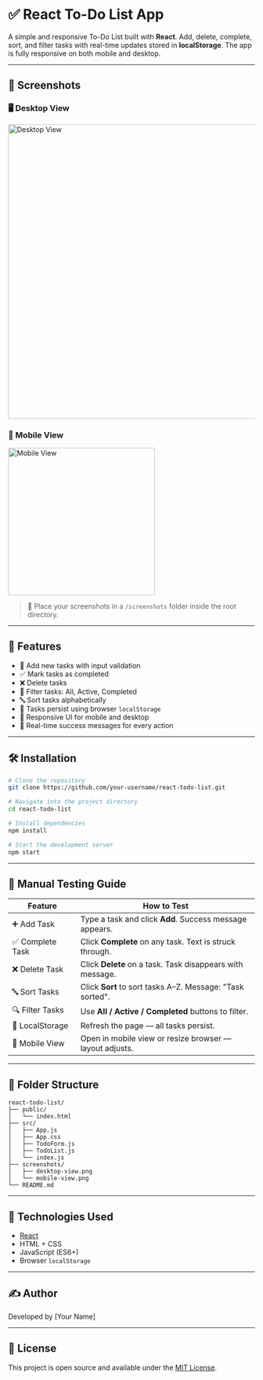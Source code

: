 
# ✅ React To-Do List App

A simple and responsive To-Do List built with **React**. Add, delete, complete, sort, and filter tasks with real-time updates stored in **localStorage**. The app is fully responsive on both mobile and desktop.

---

## 📸 Screenshots

### 🖥️ Desktop View

<img src="screenshots/desktop-view.png" alt="Desktop View" width="600"/>

### 📱 Mobile View

<img src="screenshots/mobile-view.png" alt="Mobile View" width="300"/>

> 📁 Place your screenshots in a `/screenshots` folder inside the root directory.

---

## 🚀 Features

- 📌 Add new tasks with input validation
- ✅ Mark tasks as completed
- ❌ Delete tasks
- 🔄 Filter tasks: All, Active, Completed
- 🔤 Sort tasks alphabetically
- 💾 Tasks persist using browser `localStorage`
- 📱 Responsive UI for mobile and desktop
- 📢 Real-time success messages for every action

---

## 🛠️ Installation

```bash
# Clone the repository
git clone https://github.com/your-username/react-todo-list.git

# Navigate into the project directory
cd react-todo-list

# Install dependencies
npm install

# Start the development server
npm start
```

---

## 🧪 Manual Testing Guide

| Feature            | How to Test                                                     |
|--------------------|------------------------------------------------------------------|
| ➕ Add Task         | Type a task and click **Add**. Success message appears.         |
| ✅ Complete Task    | Click **Complete** on any task. Text is struck through.         |
| ❌ Delete Task      | Click **Delete** on a task. Task disappears with message.        |
| 🔤 Sort Tasks       | Click **Sort** to sort tasks A–Z. Message: "Task sorted".        |
| 🔍 Filter Tasks     | Use **All / Active / Completed** buttons to filter.              |
| 🔁 LocalStorage     | Refresh the page — all tasks persist.                          |
| 📱 Mobile View      | Open in mobile view or resize browser — layout adjusts.        |

---

## 📁 Folder Structure

```
react-todo-list/
├── public/
│   └── index.html
├── src/
│   ├── App.js
│   ├── App.css
│   ├── TodoForm.js
│   ├── TodoList.js
│   └── index.js
├── screenshots/
│   ├── desktop-view.png
│   └── mobile-view.png
└── README.md
```

---

## 🧰 Technologies Used

- [React](https://reactjs.org/)
- HTML + CSS
- JavaScript (ES6+)
- Browser `localStorage`

---

## ✍️ Author

Developed by [Your Name]

---

## 📄 License

This project is open source and available under the [MIT License](LICENSE).
